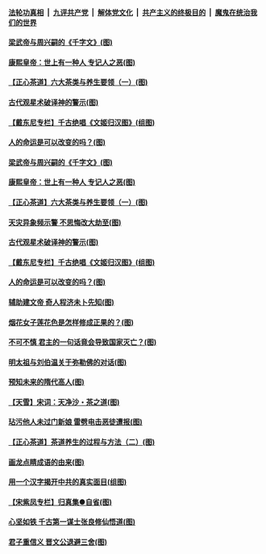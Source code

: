 ####  [法轮功真相](../../../../basic/blob/master/README.md?t=06220002) &nbsp;|&nbsp; [九评共产党](../../../../9ping.md/blob/master/README.md?t=06220002) &nbsp;|&nbsp; [解体党文化](../../../../jtdwh.md/blob/master/README.md?t=06220002)  &nbsp;|&nbsp; [共产主义的终极目的](../../../../gczydzjmd.md/blob/master/README.md?t=06220002) &nbsp;|&nbsp; [魔鬼在统治我们的世界](../../../../mgztzwmdsj.md/blob/master/README.md?t=06220002) 

#### [梁武帝与周兴嗣的《千字文》(图)](../pages/p7/936914.md?t=06220002) 

#### [康熙皇帝：世上有一种人 专记人之恶(图)](../pages/p7/937141.md?t=06220002) 

#### [【正心茶道】六大茶类与养生要领（一）(图)](../pages/p7/936910.md?t=06220002) 

#### [古代观星术破译神的警示(图)](../pages/p7/936938.md?t=06220002) 

#### [【戴东尼专栏】千古绝唱《文姬归汉图》(组图)](../pages/p7/933598.md?t=06220002) 

#### [人的命运是可以改变的吗？(图)](../pages/p7/936633.md?t=06220002) 

#### [梁武帝与周兴嗣的《千字文》(图)](../pages/p7/936914.md?t=06220002) 

#### [康熙皇帝：世上有一种人 专记人之恶(图)](../pages/p7/937141.md?t=06220002) 

#### [【正心茶道】六大茶类与养生要领（一）(图)](../pages/p7/936910.md?t=06220002) 

#### [天灾异象频示警 不思悔改大劫至(图)](../pages/p7/937076.md?t=06220002) 

#### [古代观星术破译神的警示(图)](../pages/p7/936938.md?t=06220002) 

#### [【戴东尼专栏】千古绝唱《文姬归汉图》(组图)](../pages/p7/933598.md?t=06220002) 

#### [人的命运是可以改变的吗？(图)](../pages/p7/936633.md?t=06220002) 

#### [辅助建文帝 奇人程济未卜先知(图)](../pages/p7/936751.md?t=06220002) 

#### [烟花女子莲花色是怎样修成正果的？(图)](../pages/p7/936627.md?t=06220002) 

#### [不可不慎 君主的一句话竟会导致国家灭亡？(图)](../pages/p7/936921.md?t=06220002) 

#### [明太祖与刘伯温关于弥勒佛的对话(图)](../pages/p7/936918.md?t=06220002) 

#### [预知未来的隋代高人(图)](../pages/p7/936519.md?t=06220002) 

#### [【天雪】宋词：天净沙・茶之道(图)](../pages/p7/936606.md?t=06220002) 

#### [玷污他人未过门新娘 雷劈电击恶徒遭报(图)](../pages/p7/936730.md?t=06220002) 

#### [【正心茶道】茶道养生的过程与方法（二）(图)](../pages/p7/936188.md?t=06220002) 

#### [画龙点睛成语的由来(图)](../pages/p7/936521.md?t=06220002) 

#### [用一个汉字揭开中共的真实面目(组图)](../pages/p7/936605.md?t=06220002) 

#### [【宋紫凤专栏】归真集●自省(图)](../pages/p7/936715.md?t=06220002) 

#### [心坚如铁 千古第一谋士张良修仙悟道(图)](../pages/p7/936518.md?t=06220002) 

#### [君子重信义 晋文公退避三舍(图)](../pages/p7/936517.md?t=06220002) 


